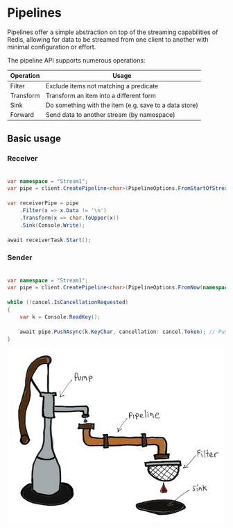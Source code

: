 # Pipelines

Pipelines offer a simple abstraction on top of the streaming capabilities of Redis, allowing for data to be streamed 
from one client to another with minimal configuration or effort.

The pipeline API supports numerous operations:

| Operation | Usage                                                  |
|-----------|--------------------------------------------------------|
| Filter    | Exclude items not matching a predicate                 |
| Transform | Transform an item into a different form                |
| Sink      | Do something with the item (e.g. save to a data store) |
| Forward   | Send data to another stream (by namespace)             |

## Basic usage

### Receiver

```cs

var namespace = "Stream1";
var pipe = client.CreatePipeline<char>(PipelineOptions.FromStartOfStream(namespace));

var receiverPipe = pipe
    .Filter(x => x.Data != '\n')
    .Transform(x => char.ToUpper(x))
    .Sink(Console.Write);

await receiverTask.Start();

```

### Sender

```cs

var namespace = "Stream1";
var pipe = client.CreatePipeline<char>(PipelineOptions.FromNow(namespace));

while (!cancel.IsCancellationRequested)
{
    var k = Console.ReadKey();

    await pipe.PushAsync(k.KeyChar, cancellation: cancel.Token); // Push to the stream
}

```

![Pipeline](pipeline_small.png "Pipeline")